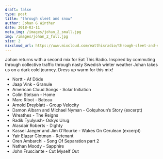 ```yaml
---
draft: false
type: post
title: "through sleet and snow"
author: Johan G Winther
date: 2018-03-11
meta_img: /images/johan_2_small.jpg
img: /images/johan_2_full.jpg
size: 2
mixcloud_url: https://www.mixcloud.com/eatthisradio/through-sleet-and-snow/
---
```


Johan returns with a second mix for Eat This Radio. Inspired by commuting through collective traffic through nasty Swedish winter weather Johan takes us on a dark cold journey. Dress up warm for this mix!

- Nortt - Af Döde
- Jaap Vink - Granule
- American Cloud Songs - Solar Initiation
- Colin Stetson - Home
- Marc Ribot - Bateau
- Arnold Dreyblatt - Group Velocity
- Damon Albarn and Michael Nyman - Colquhoun’s Story (excerpt)
- Wreathes - The Reigns
- Radik Tyulyush- Oskys Urug
- Alasdair Roberts - Dighty
- Kassel Jaeger and Jim O’Rourke - Wakes On Cerulean (excerpt)
- Yair Elazar Glotman - Retenant
- Oren Ambarchi - Song Of Separation part 2
- Nathan Moody - Sapphire
- John Frusciante - Cut Myself Out